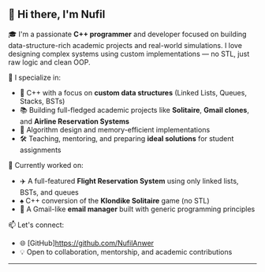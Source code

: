 ## 👋 Hi there, I'm Nufil

🎓 I'm a passionate **C++ programmer** and developer focused on building data-structure-rich academic projects and real-world simulations. I love designing complex systems using custom implementations — no STL, just raw logic and clean OOP.

🔧 I specialize in:
- 📌 C++ with a focus on **custom data structures** (Linked Lists, Queues, Stacks, BSTs)
- 📚 Building full-fledged academic projects like **Solitaire**, **Gmail clones**, and **Airline Reservation Systems**
- 🧠 Algorithm design and memory-efficient implementations
- 🛠️ Teaching, mentoring, and preparing **ideal solutions** for student assignments

🚀 Currently worked on:
- ✈️ A full-featured **Flight Reservation System** using only linked lists, BSTs, and queues
- ♠️ C++ conversion of the **Klondike Solitaire** game (no STL)
- 📩 A Gmail-like **email manager** built with generic programming principles

📫 Let's connect:
- 🌐 [GitHub]https://github.com/NufilAnwer
- 💡 Open to collaboration, mentorship, and academic contributions

---
